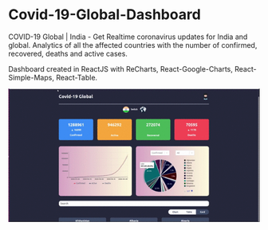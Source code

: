 # Covid-19-Global-Dashboard

COVID-19 Global | India - Get Realtime coronavirus updates for India and global. Analytics of all the affected countries with the number of confirmed, recovered, deaths and active cases.

Dashboard created in ReactJS with ReCharts, React-Google-Charts, React-Simple-Maps, React-Table.



<p align="center">
  <img src="/src/assets/covid19Global.gif">
</p>
